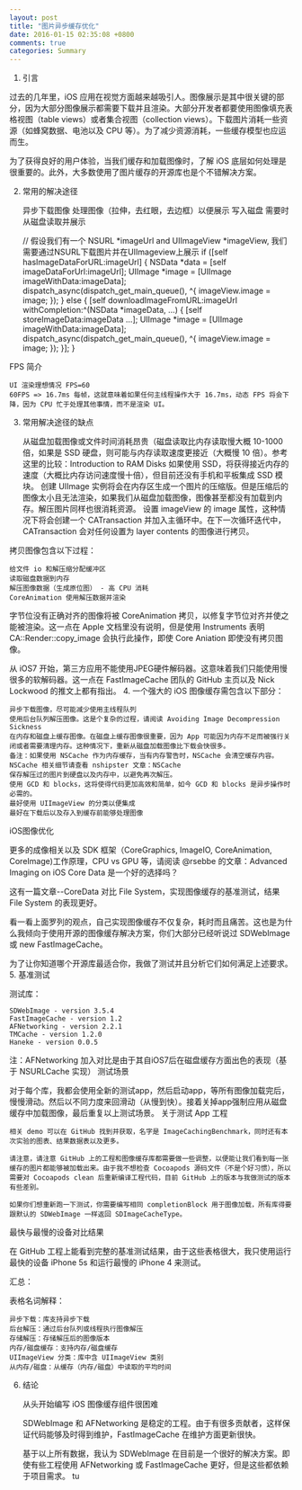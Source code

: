 ```yaml
---
layout: post
title: "图片异步缓存优化"
date: 2016-01-15 02:35:08 +0800
comments: true
categories: Summary
---
```



1. 引言

过去的几年里，iOS 应用在视觉方面越来越吸引人。图像展示是其中很关键的部分，因为大部分图像展示都需要下载并且渲染。大部分开发者都要使用图像填充表格视图（table views）或者集合视图（collection views）。下载图片消耗一些资源（如蜂窝数据、电池以及 CPU 等）。为了减少资源消耗，一些缓存模型也应运而生。

为了获得良好的用户体验，当我们缓存和加载图像时，了解 iOS 底层如何处理是很重要的。此外，大多数使用了图片缓存的开源库也是个不错解决方案。



<!--more-->



2. 常用的解决途径

    异步下载图像
    处理图像（拉伸，去红眼，去边框）以便展示
    写入磁盘
    需要时从磁盘读取并展示

    // 假设我们有一个 NSURL *imageUrl and UIImageView *imageView, 我们需要通过NSURL下载图片并在UIImageview上展示
    if ([self hasImageDataForURL:imageUrl] {
        NSData *data = [self imageDataForUrl:imageUrl];
        UIImage *image = [UIImage imageWithData:imageData];
        dispatch_async(dispatch_get_main_queue(), ^{
            imageView.image = image;
        });
    } else {
        [self downloadImageFromURL:imageUrl withCompletion:^(NSData *imageData, …) {
            [self storeImageData:imageData …];
            UIImage *image = [UIImage imageWithData:imageData];
            dispatch_async(dispatch_get_main_queue(), ^{
                imageView.image = image;
            });
        }];
    }

FPS 简介

    UI 渲染理想情况 FPS=60
    60FPS => 16.7ms 每帧，这就意味着如果任何主线程操作大于 16.7ms，动态 FPS 将会下降，因为 CPU 忙于处理其他事情，而不是渲染 UI。

3. 常用解决途径的缺点

    从磁盘加载图像或文件时间消耗昂贵（磁盘读取比内存读取慢大概 10-1000 倍，如果是 SSD 硬盘，则可能与内存读取速度更接近（大概慢 10 倍）。参考这里的比较：Introduction to RAM Disks
    如果使用 SSD，将获得接近内存的速度（大概比内存访问速度慢十倍），但目前还没有手机和平板集成 SSD 模块。
    创建 UIImage 实例将会在内存区生成一个图片的压缩版。但是压缩后的图像太小且无法渲染，如果我们从磁盘加载图像，图像甚至都没有加载到内存。解压图片同样也很消耗资源。
    设置 imageView 的 image 属性，这种情况下将会创建一个 CATransaction 并加入主循环中。在下一次循环迭代中，CATransaction 会对任何设置为 layer contents 的图像进行拷贝。

拷贝图像包含以下过程：

    给文件 io 和解压缩分配缓冲区
    读取磁盘数据到内存
    解压图像数据（生成原位图） - 高 CPU 消耗
    CoreAnimation 使用解压数据并渲染

字节位没有正确对齐的图像将被 CoreAnimation 拷贝，以修复字节位对齐并使之能被渲染。这一点在 Apple 文档里没有说明，但是使用 Instruments 表明 CA::Render::copy_image 会执行此操作，即使 Core Aniation 即使没有拷贝图像。

从 iOS7 开始，第三方应用不能使用JPEG硬件解码器。这意味着我们只能使用慢很多的软解码器。这一点在 FastImageCache 团队的 GitHub 主页以及 Nick Lockwood 的推文上都有指出。
4. 一个强大的 iOS 图像缓存需包含以下部分：

    异步下载图像，尽可能减少使用主线程队列
    使用后台队列解压图像。这是个复杂的过程，请阅读 Avoiding Image Decompression Sickness
    在内存和磁盘上缓存图像。在磁盘上缓存图像很重要，因为 App 可能因为内存不足而被强行关闭或者需要清理内存。这种情况下，重新从磁盘加载图像比下载会快很多。
    备注：如果使用 NSCache 作为内存缓存，当有内存警告时，NSCache 会清空缓存内容。NSCache 相关细节请查看 nshipster 文章：NSCache
    保存解压过的图片到硬盘以及内存中，以避免再次解压。
    使用 GCD 和 blocks，这将使得代码更加高效和简单，如今 GCD 和 blocks 是异步操作时必需的。
    最好使用 UIImageView 的分类以便集成
    最好在下载后以及存入到缓存前能够处理图像

iOS图像优化

更多的成像相关以及 SDK 框架（CoreGraphics, ImageIO, CoreAnimation, CoreImage)工作原理，CPU vs GPU 等，请阅读 @rsebbe 的文章：Advanced Imaging on iOS
Core Data 是一个好的选择吗？

这有一篇文章--CoreData 对比 File System，实现图像缓存的基准测试，结果 File System 的表现更好。

看一看上面罗列的观点，自己实现图像缓存不仅复杂，耗时而且痛苦。这也是为什么我倾向于使用开源的图像缓存解决方案，你们大部分已经听说过 SDWebImage 或 new FastImageCache。

为了让你知道哪个开源库最适合你，我做了测试并且分析它们如何满足上述要求。
5. 基准测试

测试库：

    SDWebImage - version 3.5.4
    FastImageCache - version 1.2
    AFNetworking - version 2.2.1
    TMCache - version 1.2.0
    Haneke - version 0.0.5

注：AFNetworking 加入对比是由于其自iOS7后在磁盘缓存方面出色的表现（基于 NSURLCache 实现）
测试场景

对于每个库，我都会使用全新的测试app，然后启动app，等所有图像加载完后，慢慢滑动。然后以不同力度来回滑动（从慢到快）。接着关掉app强制应用从磁盘缓存中加载图像，最后重复以上测试场景。
关于测试 App 工程

    相关 demo 可以在 GitHub 找到并获取，名字是 ImageCachingBenchmark，同时还有本次实验的图表、结果数据表以及更多。

    请注意，请注意 GitHub 上的工程和图像缓存库都需要做一些调整，以便能让我们看到每一张缓存的图片都能够被加载出来。由于我不想检查 Cocoapods 源码文件（不是个好习惯），所以需要对 Cocoapods clean 后重新编译工程代码，目前 GitHub 上的版本与我做测试的版本有些差别。

    如果你们想重新跑一下测试，你需要编写相同 completionBlock 用于图像加载，所有库得要跟默认的 SDWebImage 一样返回 SDImageCacheType。

最快与最慢的设备对比结果

在 GitHub 工程上能看到完整的基准测试结果，由于这些表格很大，我只使用运行最快的设备 iPhone 5s 和运行最慢的 iPhone 4 来测试。




汇总：

表格名词解释：

    异步下载：库支持异步下载
    后台解压：通过后台队列或线程执行图像解压
    存储解压：存储解压后的图像版本
    内存/磁盘缓存：支持内存/磁盘缓存
    UIImageView 分类：库中含 UIImageView 类别
    从内存/磁盘：从缓存（内存/磁盘）中读取的平均时间

6. 结论

    从头开始编写 iOS 图像缓存组件很困难

    SDWebImage 和 AFNetworking 是稳定的工程。由于有很多贡献者，这样保证代码能够及时得到维护，FastImageCache 在维护方面更新很快。

    基于以上所有数据，我认为 SDWebImage 在目前是一个很好的解决方案。即使有些工程使用 AFNetworking 或 FastImageCache 更好，但是这些都依赖于项目需求。
tu